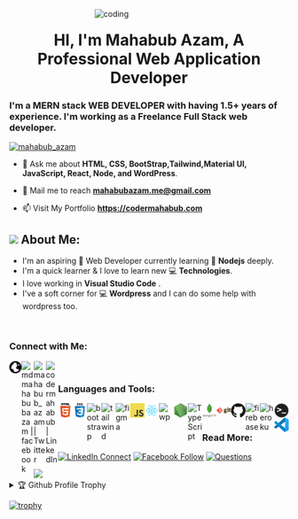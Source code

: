 <img align="right" alt="coding" width="350" src="https://github.com/abhisheknaiidu/abhisheknaiidu/raw/master/code.gif?raw=true">
<h1 align="center">HI, I'm Mahabub Azam, A Professional Web Application Developer</h1>

<h3 align="left">I'm a MERN stack WEB DEVELOPER with having 1.5+ years of experience. I'm working as a Freelance Full Stack web developer.</h3>

<p align="left"> <a href="https://twitter.com/mahabub_azam" target="blank"><img src="https://img.shields.io/twitter/follow/mahabub_azam?logo=twitter&style=for-the-badge" alt="mahabub_azam" /></a> </p>

- 💬 Ask me about **HTML, CSS, BootStrap,Tailwind,Material UI, JavaScript, React, Node, and WordPress**.

- 💬 Mail me to reach **mahabubazam.me@gmail.com**

- 📫 Visit My Portfolio **https://codermahabub.com**

## <img src="https://media.giphy.com/media/WUlplcMpOCEmTGBtBW/giphy.gif" width="40"> **About Me:**

- I'm an aspiring 🔭️ Web Developer currently learning 🌱 **Nodejs** deeply.
- I'm a quick learner & I love to learn new 💻 **Technologies**.
- I love working in **Visual Studio Code** .
- I've a soft corner for 💻 **Wordpress** and I can do some help with wordpress too.
</br>

### Connect with Me:

[<img align="left" alt="Mahabub Azam" width="22px" src="https://raw.githubusercontent.com/iconic/open-iconic/master/svg/globe.svg" />][portfolio]
[<img align="left" alt="mdmahabubazam | facebook" width="22px" src="https://cdn.jsdelivr.net/npm/simple-icons@v3/icons/facebook.svg" />][facebook]
[<img align="left" alt="mahabub_azam | Twitter" width="22px" src="https://cdn.jsdelivr.net/npm/simple-icons@v3/icons/twitter.svg" />][twitter]
[<img align="left" alt="codermahabub | LinkedIn" width="22px" src="https://cdn.jsdelivr.net/npm/simple-icons@v3/icons/linkedin.svg" />][linkedin]
</br>

### Languages and Tools:

<img align="left" alt="HTML5" width="26px" src="https://raw.githubusercontent.com/github/explore/80688e429a7d4ef2fca1e82350fe8e3517d3494d/topics/html/html.png" />
<img align="left" alt="CSS3" width="26px" src="https://raw.githubusercontent.com/github/explore/80688e429a7d4ef2fca1e82350fe8e3517d3494d/topics/css/css.png" />
<img align="left" src="https://cdn.worldvectorlogo.com/logos/bootstrap-4.svg" alt="bootstrap" width="26px" style="max-width:100%;">
<img align="left" src="https://www.vectorlogo.zone/logos/tailwindcss/tailwindcss-icon.svg" alt="tailwind" width="26px" style="max-width:100%;">
<img align="left" src="https://www.vectorlogo.zone/logos/figma/figma-icon.svg" alt="figma" width="26px" style="max-width:100%;">
<img align="left" alt="JavaScript" width="26px" src="https://raw.githubusercontent.com/github/explore/80688e429a7d4ef2fca1e82350fe8e3517d3494d/topics/javascript/javascript.png" />
<img align="left" alt="React" width="26px" src="https://raw.githubusercontent.com/github/explore/80688e429a7d4ef2fca1e82350fe8e3517d3494d/topics/react/react.png" />
<img align="left" src="https://www.vectorlogo.zone/logos/wordpress/wordpress-icon.svg" alt="wp" width="26px" style="max-width:100%;">
<img align="left" alt="Node.js" width="26px" src="https://raw.githubusercontent.com/github/explore/80688e429a7d4ef2fca1e82350fe8e3517d3494d/topics/nodejs/nodejs.png" />
<img align="left" alt="TypeScript" width="26px" src="https://img.icons8.com/color/48/000000/typescript.png" />
<img align="left" src="https://raw.githubusercontent.com/devicons/devicon/master/icons/mongodb/mongodb-original-wordmark.svg" alt="mongodb" width="26px" style="max-width:100%;">
<img align="left" alt="Git" width="26px" src="https://raw.githubusercontent.com/github/explore/80688e429a7d4ef2fca1e82350fe8e3517d3494d/topics/git/git.png" />
<img align="left" alt="GitHub" width="26px" src="https://raw.githubusercontent.com/github/explore/78df643247d429f6cc873026c0622819ad797942/topics/github/github.png" />
<img align="left" src="https://camo.githubusercontent.com/dd4b2422ed3bfc9da88c43d18550375c66f9584327dff7ecc19315ce50b96f07/68747470733a2f2f7777772e766563746f726c6f676f2e7a6f6e652f6c6f676f732f66697265626173652f66697265626173652d69636f6e2e737667" alt="firebase" width="26px" data-canonical-src="https://www.vectorlogo.zone/logos/firebase/firebase-icon.svg" style="max-width:100%;">

<img align="left" src="https://camo.githubusercontent.com/df12cb598044a3f38efc1f45e3580558c324cf8789b79487125044eeebcc4dee/68747470733a2f2f7777772e766563746f726c6f676f2e7a6f6e652f6c6f676f732f6865726f6b752f6865726f6b752d69636f6e2e737667" alt="heroku" width="26px" data-canonical-src="https://www.vectorlogo.zone/logos/heroku/heroku-icon.svg" style="max-width:100%;">

<img align="left" alt="Terminal" width="26px" src="https://raw.githubusercontent.com/github/explore/80688e429a7d4ef2fca1e82350fe8e3517d3494d/topics/terminal/terminal.png" />

<img align="left" alt="Visual Studio Code" width="26px" src="https://raw.githubusercontent.com/github/explore/80688e429a7d4ef2fca1e82350fe8e3517d3494d/topics/visual-studio-code/visual-studio-code.png" />

<br />

### Read More:

[![LinkedIn Connect](https://img.shields.io/badge/%20-Connect-black?color=14171A&labelColor=212121&logo=linkedin&logoColor=ffffff)](https://www.linkedin.com/in/codermahabub/)
[![Facebook Follow](https://img.shields.io/badge/%20-Follow-black?color=14171A&labelColor=1976d2&logo=facebook&logoColor=ffffff)](https://www.facebook.com/mdmahabubazam/)
[![Questions](https://img.shields.io/badge/%20-Questions-black?color=14171A&labelColor=fff&logo=stackoverflow&logoColor=0c0d0e26)](https://stackoverflow.com/users/6411407/mahabub-azam)

<img src="https://media.giphy.com/media/ZCN6F3FAkwsyOGU2RS/giphy.gif" width="40"> 
<details>
 <summary>🏆 Github Profile Trophy</summary>
 </br>
</details>

[portfolio]: https://codermahabub.com/
[twitter]: https://twitter.com/mahabub_azam
[facebook]: https://www.facebook.com/mdmahabubazam/
[github]: https://github.com/CoderMahabub
[linkedin]: https://www.linkedin.com/in/codermahabub/

[![trophy](https://github-profile-trophy.vercel.app/?username=codermahabub)](https://github.com/ryo-ma/github-profile-trophy)


